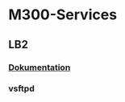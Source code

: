 # M300-Services

## LB2

### [Dokumentation](https://github.com/scharfschiesser/M300-Services/wiki)

### vsftpd
